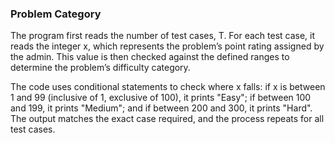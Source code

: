 ### Problem Category

The program first reads the number of test cases, T. For each test case, it reads the integer x, which represents the problem’s point rating assigned by the admin. This value is then checked against the defined ranges to determine the problem’s difficulty category.

The code uses conditional statements to check where x falls: if x is between 1 and 99 (inclusive of 1, exclusive of 100), it prints "Easy"; if between 100 and 199, it prints "Medium"; and if between 200 and 300, it prints "Hard". The output matches the exact case required, and the process repeats for all test cases.
